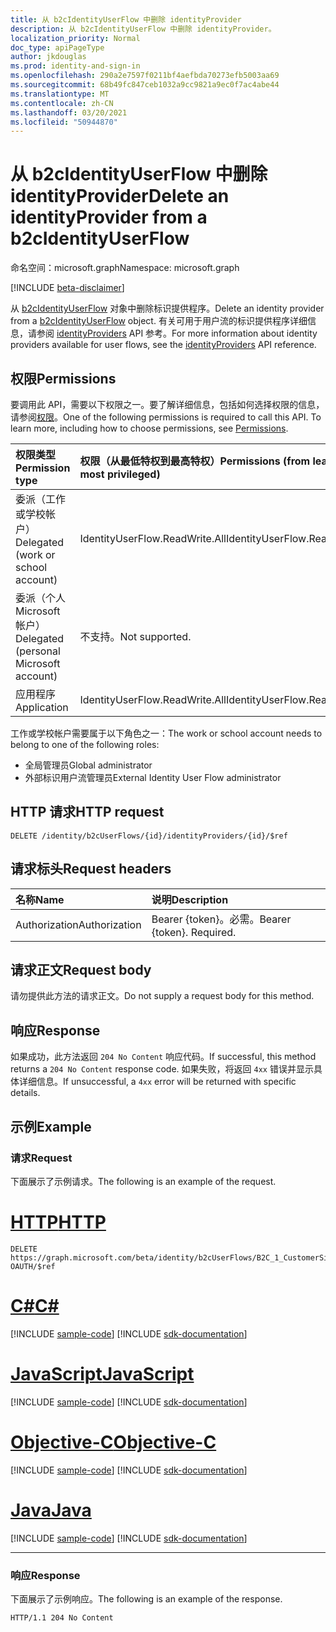 ```yaml
---
title: 从 b2cIdentityUserFlow 中删除 identityProvider
description: 从 b2cIdentityUserFlow 中删除 identityProvider。
localization_priority: Normal
doc_type: apiPageType
author: jkdouglas
ms.prod: identity-and-sign-in
ms.openlocfilehash: 290a2e7597f0211bf4aefbda70273efb5003aa69
ms.sourcegitcommit: 68b49fc847ceb1032a9cc9821a9ec0f7ac4abe44
ms.translationtype: MT
ms.contentlocale: zh-CN
ms.lasthandoff: 03/20/2021
ms.locfileid: "50944870"
---
```

# <a name="delete-an-identityprovider-from-a-b2cidentityuserflow"></a><span data-ttu-id="58f11-103">从 b2cIdentityUserFlow 中删除 identityProvider</span><span class="sxs-lookup"><span data-stu-id="58f11-103">Delete an identityProvider from a b2cIdentityUserFlow</span></span>

<span data-ttu-id="58f11-104">命名空间：microsoft.graph</span><span class="sxs-lookup"><span data-stu-id="58f11-104">Namespace: microsoft.graph</span></span>

[!INCLUDE [beta-disclaimer](../../includes/beta-disclaimer.md)]

<span data-ttu-id="58f11-105">从 [b2cIdentityUserFlow](../resources/b2cidentityuserflow.md) 对象中删除标识提供程序。</span><span class="sxs-lookup"><span data-stu-id="58f11-105">Delete an identity provider from a [b2cIdentityUserFlow](../resources/b2cidentityuserflow.md) object.</span></span> <span data-ttu-id="58f11-106">有关可用于用户流的标识提供程序详细信息，请参阅 [identityProviders](../resources/identityprovider.md) API 参考。</span><span class="sxs-lookup"><span data-stu-id="58f11-106">For more information about identity providers available for user flows, see the [identityProviders](../resources/identityprovider.md) API reference.</span></span>

## <a name="permissions"></a><span data-ttu-id="58f11-107">权限</span><span class="sxs-lookup"><span data-stu-id="58f11-107">Permissions</span></span>

<span data-ttu-id="58f11-p102">要调用此 API，需要以下权限之一。要了解详细信息，包括如何选择权限的信息，请参阅[权限](/graph/permissions-reference)。</span><span class="sxs-lookup"><span data-stu-id="58f11-p102">One of the following permissions is required to call this API. To learn more, including how to choose permissions, see [Permissions](/graph/permissions-reference).</span></span>

|<span data-ttu-id="58f11-110">权限类型</span><span class="sxs-lookup"><span data-stu-id="58f11-110">Permission type</span></span>      | <span data-ttu-id="58f11-111">权限（从最低特权到最高特权）</span><span class="sxs-lookup"><span data-stu-id="58f11-111">Permissions (from least to most privileged)</span></span>              |
|:--------------------|:---------------------------------------------------------|
|<span data-ttu-id="58f11-112">委派（工作或学校帐户）</span><span class="sxs-lookup"><span data-stu-id="58f11-112">Delegated (work or school account)</span></span>|<span data-ttu-id="58f11-113">IdentityUserFlow.ReadWrite.All</span><span class="sxs-lookup"><span data-stu-id="58f11-113">IdentityUserFlow.ReadWrite.All</span></span>|
|<span data-ttu-id="58f11-114">委派（个人 Microsoft 帐户）</span><span class="sxs-lookup"><span data-stu-id="58f11-114">Delegated (personal Microsoft account)</span></span>| <span data-ttu-id="58f11-115">不支持。</span><span class="sxs-lookup"><span data-stu-id="58f11-115">Not supported.</span></span>|
|<span data-ttu-id="58f11-116">应用程序</span><span class="sxs-lookup"><span data-stu-id="58f11-116">Application</span></span>| <span data-ttu-id="58f11-117">IdentityUserFlow.ReadWrite.All</span><span class="sxs-lookup"><span data-stu-id="58f11-117">IdentityUserFlow.ReadWrite.All</span></span>|

<span data-ttu-id="58f11-118">工作或学校帐户需要属于以下角色之一：</span><span class="sxs-lookup"><span data-stu-id="58f11-118">The work or school account needs to belong to one of the following roles:</span></span>

* <span data-ttu-id="58f11-119">全局管理员</span><span class="sxs-lookup"><span data-stu-id="58f11-119">Global administrator</span></span>
* <span data-ttu-id="58f11-120">外部标识用户流管理员</span><span class="sxs-lookup"><span data-stu-id="58f11-120">External Identity User Flow administrator</span></span>

## <a name="http-request"></a><span data-ttu-id="58f11-121">HTTP 请求</span><span class="sxs-lookup"><span data-stu-id="58f11-121">HTTP request</span></span>

<!-- { "blockType": "ignored" } -->

```http
DELETE /identity/b2cUserFlows/{id}/identityProviders/{id}/$ref
```

## <a name="request-headers"></a><span data-ttu-id="58f11-122">请求标头</span><span class="sxs-lookup"><span data-stu-id="58f11-122">Request headers</span></span>

|<span data-ttu-id="58f11-123">名称</span><span class="sxs-lookup"><span data-stu-id="58f11-123">Name</span></span>|<span data-ttu-id="58f11-124">说明</span><span class="sxs-lookup"><span data-stu-id="58f11-124">Description</span></span>|
|:---------------|:----------|
|<span data-ttu-id="58f11-125">Authorization</span><span class="sxs-lookup"><span data-stu-id="58f11-125">Authorization</span></span>|<span data-ttu-id="58f11-p103">Bearer {token}。必需。</span><span class="sxs-lookup"><span data-stu-id="58f11-p103">Bearer {token}. Required.</span></span>|

## <a name="request-body"></a><span data-ttu-id="58f11-128">请求正文</span><span class="sxs-lookup"><span data-stu-id="58f11-128">Request body</span></span>

<span data-ttu-id="58f11-129">请勿提供此方法的请求正文。</span><span class="sxs-lookup"><span data-stu-id="58f11-129">Do not supply a request body for this method.</span></span>

## <a name="response"></a><span data-ttu-id="58f11-130">响应</span><span class="sxs-lookup"><span data-stu-id="58f11-130">Response</span></span>

<span data-ttu-id="58f11-131">如果成功，此方法返回 `204 No Content` 响应代码。</span><span class="sxs-lookup"><span data-stu-id="58f11-131">If successful, this method returns a `204 No Content` response code.</span></span> <span data-ttu-id="58f11-132">如果失败，将返回 `4xx` 错误并显示具体详细信息。</span><span class="sxs-lookup"><span data-stu-id="58f11-132">If unsuccessful, a `4xx` error will be returned with specific details.</span></span>

## <a name="example"></a><span data-ttu-id="58f11-133">示例</span><span class="sxs-lookup"><span data-stu-id="58f11-133">Example</span></span>

### <a name="request"></a><span data-ttu-id="58f11-134">请求</span><span class="sxs-lookup"><span data-stu-id="58f11-134">Request</span></span>

<span data-ttu-id="58f11-135">下面展示了示例请求。</span><span class="sxs-lookup"><span data-stu-id="58f11-135">The following is an example of the request.</span></span>


# <a name="http"></a>[<span data-ttu-id="58f11-136">HTTP</span><span class="sxs-lookup"><span data-stu-id="58f11-136">HTTP</span></span>](#tab/http)
<!-- {
  "blockType": "request",
  "name": "delete_b2xUserFlows_identityProviders_1"
}
-->

``` http
DELETE https://graph.microsoft.com/beta/identity/b2cUserFlows/B2C_1_CustomerSignUp/identityProviders/Facebook-OAUTH/$ref
```
# <a name="c"></a>[<span data-ttu-id="58f11-137">C#</span><span class="sxs-lookup"><span data-stu-id="58f11-137">C#</span></span>](#tab/csharp)
[!INCLUDE [sample-code](../includes/snippets/csharp/delete-b2xuserflows-identityproviders-1-csharp-snippets.md)]
[!INCLUDE [sdk-documentation](../includes/snippets/snippets-sdk-documentation-link.md)]

# <a name="javascript"></a>[<span data-ttu-id="58f11-138">JavaScript</span><span class="sxs-lookup"><span data-stu-id="58f11-138">JavaScript</span></span>](#tab/javascript)
[!INCLUDE [sample-code](../includes/snippets/javascript/delete-b2xuserflows-identityproviders-1-javascript-snippets.md)]
[!INCLUDE [sdk-documentation](../includes/snippets/snippets-sdk-documentation-link.md)]

# <a name="objective-c"></a>[<span data-ttu-id="58f11-139">Objective-C</span><span class="sxs-lookup"><span data-stu-id="58f11-139">Objective-C</span></span>](#tab/objc)
[!INCLUDE [sample-code](../includes/snippets/objc/delete-b2xuserflows-identityproviders-1-objc-snippets.md)]
[!INCLUDE [sdk-documentation](../includes/snippets/snippets-sdk-documentation-link.md)]

# <a name="java"></a>[<span data-ttu-id="58f11-140">Java</span><span class="sxs-lookup"><span data-stu-id="58f11-140">Java</span></span>](#tab/java)
[!INCLUDE [sample-code](../includes/snippets/java/delete-b2xuserflows-identityproviders-1-java-snippets.md)]
[!INCLUDE [sdk-documentation](../includes/snippets/snippets-sdk-documentation-link.md)]

---


### <a name="response"></a><span data-ttu-id="58f11-141">响应</span><span class="sxs-lookup"><span data-stu-id="58f11-141">Response</span></span>

<span data-ttu-id="58f11-142">下面展示了示例响应。</span><span class="sxs-lookup"><span data-stu-id="58f11-142">The following is an example of the response.</span></span>

<!-- {
  "blockType": "response",
  "truncated": true
} -->

```http
HTTP/1.1 204 No Content
```


